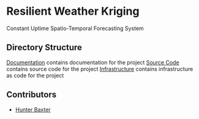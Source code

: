 # Resilient Weather Kriging
Constant Uptime Spatio-Temporal Forecasting System

## Directory Structure
[Documentation](./documentation/) contains documentation for the project
[Source Code](./src/) contains source code for the project
[Infrastructure](./infrastructure/) contains infrastructure as code for the project

## Contributors
- [Hunter Baxter](https://baxterhc.github.io/)
